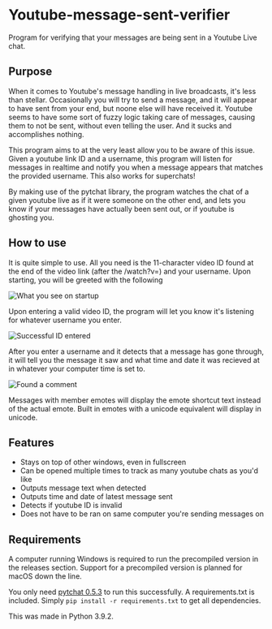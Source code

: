 # Youtube-message-sent-verifier
Program for verifying that your messages are being sent in a Youtube Live chat.

## Purpose
When it comes to Youtube's message handling in live broadcasts, it's less than stellar. Occasionally you will try to send a message, and it will appear to have sent from your end, but noone else will have received it. Youtube seems to have some sort of fuzzy logic taking care of messages, causing them to not be sent, without even telling the user. And it sucks and accomplishes nothing.

This program aims to at the very least allow you to be aware of this issue. Given a youtube link ID and a username, this program will listen for messages in realtime and notify you when a message appears that matches the provided username. This also works for superchats!

By making use of the pytchat library, the program watches the chat of a given youtube live as if it were someone on the other end, and lets you know if your messages have actually been sent out, or if youtube is ghosting you.

## How to use
It is quite simple to use. All you need is the 11-character video ID found at the end of the video link (after the /watch?v=) and your username. Upon starting, you will be greeted with the following

![What you see on startup](https://i.imgur.com/el8Cfos.png)

Upon entering a valid video ID, the program will let you know it's listening for whatever username you enter.

![Successful ID entered](https://i.imgur.com/0l21xLu.png)

After you enter a username and it detects that a message has gone through, it will tell you the message it saw and what time and date it was recieved at in whatever your computer time is set to.

![Found a comment](https://i.imgur.com/Q1Kbc5T.png)

Messages with member emotes will display the emote shortcut text instead of the actual emote. Built in emotes with a unicode equivalent will display in unicode.

## Features
* Stays on top of other windows, even in fullscreen
* Can be opened multiple times to track as many youtube chats as you'd like
* Outputs message text when detected
* Outputs time and date of latest message sent
* Detects if youtube ID is invalid
* Does not have to be ran on same computer you're sending messages on

## Requirements 
A computer running Windows is required to run the precompiled version in the releases section. Support for a precompiled version is planned for macOS down the line.

You only need [pytchat 0.5.3](https://pypi.org/project/pytchat/) to run this successfully. A requirements.txt is included. Simply `pip install -r requirements.txt` to get all dependencies.

This was made in Python 3.9.2.
